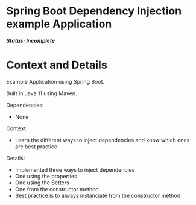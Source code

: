 # Spring Boot Dependency Injection example Application

***Status: Incomplete***

# Context and Details

Example Application using Spring Boot.

Built in Java 11 using Maven.

Dependencies:
- None

Context:
- Learn the different ways to inject dependencies and know which ones are best practice

Details:
- Implemented three ways to inject dependencies
- One using the properties
- One using the Setters
- One from the constructor method
- Best practice is to always instanciate from the constructor method
